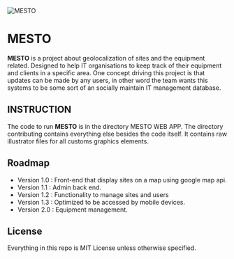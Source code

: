![MESTO](github.com/paulchamberland/MESTO/contributing/logo/mesto.png)
# MESTO 
**MESTO** is a project about geolocalization of sites and the equipment related. Designed to help IT organisations to keep track of their equipment and clients in a specific area.  One concept driving this project is that updates can be made by any users, in other word the team wants this systems to be some sort of an socially maintain IT management database.

## INSTRUCTION
The code to run **MESTO** is in the directory MESTO WEB APP.  The directory contributing contains everything else besides the code itself.  It contains raw illustrator files for all customs graphics elements.

## Roadmap 
* Version 1.0 : Front-end that display sites on a map using google map api.
* Version 1.1 : Admin back end.
* Version 1.2 : Functionality to manage sites and users
* Version 1.3 : Optimized to be accessed by mobile devices.
* Version 2.0 : Equipment management.

## License
Everything in this repo is MIT License unless otherwise specified.
